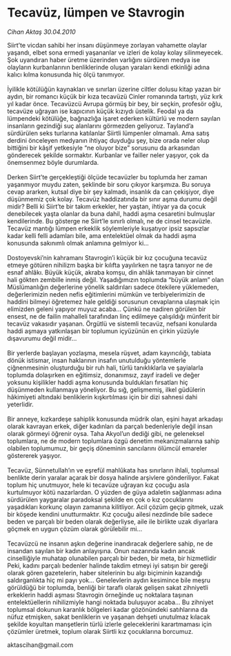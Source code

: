 # Tecavüz, lümpen ve Stavrogin

*Cihan Aktaş 30.04.2010*

<div class="yazi"><p>Siirt’te vicdan sahibi her insanı düşünmeye zorlayan vahamette olaylar yaşandı, elbet sona ermedi yaşananlar ve izleri de kolay kolay silinmeyecek. Şok uyandıran haber üretme üzerinden varlığını sürdüren medya ise olayların kurbanlarının benliklerinde oluşan yaraları kendi etkinliği adına kalıcı kılma konusunda hiç ölçü tanımıyor.<br/><br/>İyilikle kötülüğün kaynakları ve sınırları üzerine ciltler dolusu kitap yazan bir aydın, bir romancı küçük bir kıza tecavüzü Cinler romanında tartıştı, yüz kırk yıl kadar önce. Tecavüzcü Avrupa görmüş bir bey, bir seçkin, profesör oğlu, tecavüze uğrayan ise kapıcının küçük kızıydı üstelik. Feodal ya da lümpendeki kötülüğe, bağnazlığa işaret ederken kültürlü ve modern sayılan insanların gezindiği suç alanlarını görmezden geliyoruz. Tayland’a sürdürülen seks turlarına katılanlar Siirtli lümpenler olmamalı. Ama satış derdini önceleyen medyanın ihtiyaç duyduğu şey, bize orada neler olup bittiğini bir kâşif yetkesiyle “ne oluyor bize” sorusunu da arkasından gönderecek şekilde sormaktır. Kurbanlar ve failler neler yaşıyor, çok da önemsenmez böyle durumlarda. <br/><br/>Derken Siirt’te gerçekleştiği ölçüde tecavüzler bu toplumda her zaman yaşanmıyor muydu zaten, şeklinde bir soru çıkıyor karşımıza. Bu soruya cevap ararken, kutsal diye bir şey kalmadı, insanlık da can çekişiyor, diye düşünmemiz çok kolay. Tecavüz haddizatında bir sınır aşma durumu değil midir? Belli ki Siirt’te bir takım erkekler, her yaştan, ihtiyar ya da çocuk denebilecek yaşta olanlar da buna dahil, haddi aşma cesaretini bulmuşlar kendilerinde. Bu gösterge ne Siirt’le sınırlı olmalı, ne de cinsel tecavüzle. Tecavüz mantığı lümpen erkeklik söylemleriyle kuşatıyor ipsiz sapsızlar kadar kelli felli adamları bile, ama entelektüel olmak da haddi aşma konusunda sakınımlı olmak anlamına gelmiyor ki... <br/><br/>Dostoyevski’nin kahramanı Stavrogin’i küçük bir kız çocuğuna tecavüz etmeye götüren nihilizm başka bir kılıfta yayılırken ne taşra tanıyor ne de esnaf ahlâkı. Büyük küçük, akraba komşu, din ahlâk tanımayan bir cinnet hali gökten zembille inmiş değil. Yaşadığımızın toplumda “büyük anlam” olan Müslümanlığın değerlerine yönelik saldırıları sadece ötekilere yüklemeden, değerlerimizin neden nefis eğitimlerini mümkün ve terbiyelerimizin de haddini bilmeyi öğretemez hale geldiği sorusunun cevaplarına ulaşmak için elimizden geleni yapıyor muyuz acaba... Çünkü ne nadiren görülen bir ensest, ne de failin mahalleli tarafından linç edilmeye çalışıldığı münferit bir tecavüz vakasıdır yaşanan. Örgütlü ve sistemli tecavüz, nefsani konularda haddi aşmaya yatkınlaşan bir toplumun içyüzünün en çirkin yüzüyle dışavurumu değil midir...<br/><br/>Bir yerlerde başlayan yozlaşma, mesela rüşvet, adam kayırıcılığı, tabiata dönük istismar, insan haklarının insafın unutulduğu yöntemlerle çiğnenmesinin oluşturduğu bir ruh hali, türlü tanıklıklarla ve şayialarla toplumda dolaşırken en eğitimsiz, donanımsız, zayıf iradeli ve değer yoksunu kişilikler haddi aşma konusunda buldukları fırsatları hiç düşünmeden kullanmaya yöneliyor. Bu sığ, gelişmemiş, ilkel güdülerin hâkimiyeti altındaki benliklerin kışkırtılması için bir dizi sahnesi dahi yeterlidir. <br/><br/>Bir anneye, kızkardeşe sahiplik konusunda müdrik olan, eşini hayat arkadaşı olarak kavrayan erkek, diğer kadınları da parçalı bedenleriyle değil insan olarak görmeyi öğrenir oysa. Taha Akyol’un dediği gibi, ne geleneksel toplumlara, ne de modern toplumlara özgü denetim mekanizmalarına sahip olabilen toplumumuz, bir geçiş döneminin sancılarını ölümcül emareler göstererek yaşıyor. <br/><br/>Tecavüz, Sünnetullah’ın ve eşrefül mahlûkata has sınırların ihlali, toplumsal benlikte derin yaralar açarak bir dosya halinde arşivlere gönderiliyor. Fakat toplum hiç unutmuyor, hele ki tecavüze uğrayan kız çocuğu asla kurtulmuyor kötü nazarlardan. O yüzden de güya adaletin sağlanması adına sürdürülen yaygaralar paradoksal şekilde en çok o kız çocuklarını yaşadıkları korkunç olayın zamanına kilitliyor. Acil çözüm geçip gitmek, uzak bir köşede kendini unutturmaktır. Kız çocuğu ailesi nezdinde bile sadece beden ve parçalı bir beden olarak değerliyse, aile ile birlikte uzak diyarlara göçmek en uygun çözüm olarak görülebilir mi... <br/><br/>Tecavüzcü ne insanın aşkın değerine inandıracak değerlere sahip, ne de insandan sayılan bir kadın anlayışına. Onun nazarında kadın ancak cinselliğiyle muhatap olunabilen parçalı bir beden, bir meta, bir hizmetlidir Peki, kadını parçalı bedenler halinde takdim etmeyi iyi satışın bir gereği olarak gören gazetelerin, haber sitelerinin bu algı biçiminin kazandığı saldırganlıkta hiç mi payı yok... Genelevlerin aydın kesimince bile meşru görüldüğü bir toplumda, benliği bir taraflı olarak gelişen sakat zihniyetli erkeklerin haddi aşması Stavrogin örneğinde uç noktalara taşınan entelektüellerin nihilizmiyle hangi noktada buluşuyor acaba... Bu zihniyet toplumsal dokunun karanlık bölgeleri kadar gözönündeki satıhlarına da nüfuz etmişken, sakat benliklerin ve yaşanan dehşeti unutulmaz kılacak şekilde koyultan manşetlerin türlü izlerle geleceklerini karartmaması için çözümler üretmek, toplum olarak Siirtli kız çocuklarına borcumuz.<br/></p>
<p>aktascihan@gmail.com<br/></p>
</div>
